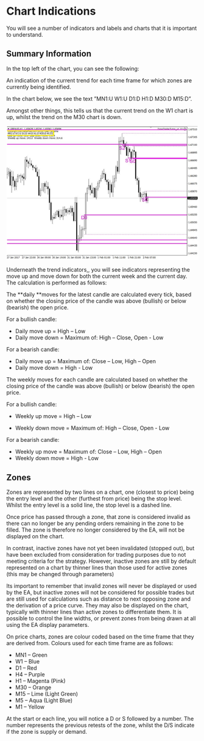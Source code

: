 # Chart Indications

You will see a number of indicators and labels and charts that it is important to understand.

## Summary Information

In the top left of the chart, you can see the following:

An indication of the current trend for each time frame for which zones are currently being identified.

In the chart below, we see the text ”MN1:U W1:U D1:D H1:D M30:D M15:D”.

Amongst other things, this tells us that the current trend on the W1 chart is up, whilst the trend on the M30 chart is down.

[![](https://github.com/letmebefree/zonetradingmanual/raw/master/assets/chart_indicators.png)](https://github.com/letmebefree/zonetradingmanual/blob/master/assets/chart_indicators.png)

Underneath the trend indicators,, you will see indicators representing the move up and move down for both the current week and the current day. The calculation is performed as follows:

The **daily **moves for the latest candle are calculated every tick, based on whether the closing price of the candle was above \(bullish\) or below \(bearish\) the open price.

For a bullish candle:

* Daily move up = High – Low
* Daily move down = Maximum of: High – Close, Open - Low

For a bearish candle:

* Daily move up = Maximum of: Close – Low, High – Open
* Daily move down = High - Low

The weekly moves for each candle are calculated based on whether the closing price of the candle was above \(bullish\) or below \(bearish\) the open price.

For a bullish candle:

* Weekly up move = High – Low

* Weekly down move = Maximum of: High – Close, Open - Low

For a bearish candle:

* Weekly up move = Maximum of: Close – Low, High – Open
* Weekly down move = High - Low

## Zones

Zones are represented by two lines on a chart, one \(closest to price\) being the entry level and the other \(furthest from price\) being the stop level. Whilst the entry level is a solid line, the stop level is a dashed line.

Once price has passed through a zone, that zone is considered invalid as there can no longer be any pending orders remaining in the zone to be filled. The zone is therefore no longer considered by the EA, will not be displayed on the chart.

In contrast, inactive zones have not yet been invalidated \(stopped out\), but have been excluded from consideration for trading purposes due to not meeting criteria for the strategy. However, inactive zones are still by default represented on a chart by thinner lines than those used for active zones \(this may be changed through parameters\)

Its important to remember that invalid zones will never be displayed or used by the EA, but inactive zones will not be considered for possible trades but are still used for calculations such as distance to next opposing zone and the derivation of a price curve. They may also be displayed on the chart, typically with thinner lines than active zones to differentiate them. It is possible to control the line widths, or prevent zones from being drawn at all using the EA display parameters.

On price charts, zones are colour coded based on the time frame that they are derived from. Colours used for each time frame are as follows:

* MN1 – Green
* W1 – Blue
* D1 – Red
* H4 – Purple
* H1 – Magenta \(Pink\)
* M30 – Orange
* M15 – Lime \(Light Green\)
* M5 – Aqua \(Light Blue\)
* M1 – Yellow

At the start or each line, you will notice a D or S followed by a number. The number represents the previous retests of the zone, whilst the D/S indicate if the zone is supply or demand.

